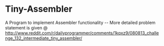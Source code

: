 Tiny-Assembler
==============

A Program to implement Assembler functionality -- More detailed problem statement is given @ http://www.reddit.com/r/dailyprogrammer/comments/1kqxz9/080813_challenge_132_intermediate_tiny_assembler/
